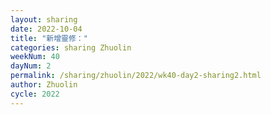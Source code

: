 ```yaml
---
layout: sharing
date: 2022-10-04
title: "新增靈修："
categories: sharing Zhuolin
weekNum: 40
dayNum: 2
permalink: /sharing/zhuolin/2022/wk40-day2-sharing2.html
author: Zhuolin
cycle: 2022
---  
```

